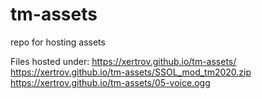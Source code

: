 # tm-assets
repo for hosting assets

Files hosted under: https://xertrov.github.io/tm-assets/
https://xertrov.github.io/tm-assets/SSOL_mod_tm2020.zip
https://xertrov.github.io/tm-assets/05-voice.ogg
